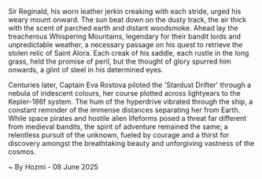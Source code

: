 
Sir Reginald, his worn leather jerkin creaking with each stride, urged his weary mount onward.  The sun beat down on the dusty track, the air thick with the scent of parched earth and distant woodsmoke.  Ahead lay the treacherous Whispering Mountains, legendary for their bandit lords and unpredictable weather, a necessary passage on his quest to retrieve the stolen relic of Saint Alora.  Each creak of his saddle, each rustle in the long grass, held the promise of peril, but the thought of glory spurred him onwards, a glint of steel in his determined eyes.

Centuries later, Captain Eva Rostova piloted the 'Stardust Drifter' through a nebula of iridescent colours, her course plotted across lightyears to the Kepler-186f system.  The hum of the hyperdrive vibrated through the ship, a constant reminder of the immense distances separating her from Earth.  While space pirates and hostile alien lifeforms posed a threat far different from medieval bandits, the spirit of adventure remained the same; a relentless pursuit of the unknown, fueled by courage and a thirst for discovery amongst the breathtaking beauty and unforgiving vastness of the cosmos.

~ By Hozmi - 08 June 2025
